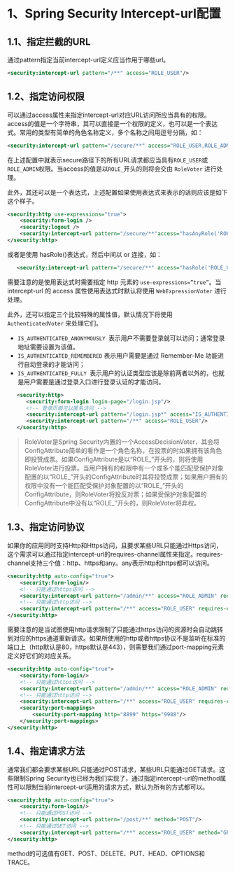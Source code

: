 # 1、Spring Security Intercept-url配置

## 1.1、指定拦截的URL

通过pattern指定当前intercept-url定义应当作用于哪些url。

```xml
<security:intercept-url pattern="/**" access="ROLE_USER"/>
```

## 1.2、指定访问权限

可以通过access属性来指定intercept-url对应URL访问所应当具有的权限。access的值是一个字符串，其可以直接是一个权限的定义，也可以是一个表达式。常用的类型有简单的角色名称定义，多个名称之间用逗号分隔，如：

```xml
<security:intercept-url pattern="/secure/**" access="ROLE_USER,ROLE_ADMIN"/>
```

在上述配置中就表示secure路径下的所有URL请求都应当具有`ROLE_USER`或`ROLE_ADMIN`权限。当access的值是以`ROLE_`开头的则将会交由 `RoleVoter` 进行处理。

此外，其还可以是一个表达式，上述配置如果使用表达式来表示的话则应该是如下这个样子。

```xml
<security:http use-expressions="true">
    <security:form-login />
    <security:logout />
    <security:intercept-url pattern="/secure/**"access="hasAnyRole('ROLE_USER','ROLE_ADMIN')"/>
</security:http>
```

或者是使用 hasRole()表达式，然后中间以 or 连接，如：

```xml
   <security:intercept-url pattern="/secure/**" access="hasRole('ROLE_USER') or hasRole('ROLE_ADMIN')"/>
```

需要注意的是使用表达式时需要指定 http 元素的 `use-expressions=”true”`。当 intercept-url 的 access 属性使用表达式时默认将使用 `WebExpressionVoter` 进行处理。

此外，还可以指定三个比较特殊的属性值，默认情况下将使用 `AuthenticatedVoter` 来处理它们。

- `IS_AUTHENTICATED_ANONYMOUSLY `表示用户不需要登录就可以访问；通常登录地址需要设置为该值。
- `IS_AUTHENTICATED_REMEMBERED` 表示用户需要是通过 Remember-Me 功能进行自动登录的才能访问；
- `IS_AUTHENTICATED_FULLY `表示用户的认证类型应该是除前两者以外的，也就是用户需要是通过登录入口进行登录认证的才能访问。

```xml
   <security:http>
      <security:form-login login-page="/login.jsp"/>
      <!-- 登录页面可以匿名访问 -->
      <security:intercept-url pattern="/login.jsp*" access="IS_AUTHENTICATED_ANONYMOUSLY"/>
      <security:intercept-url pattern="/**" access="ROLE_USER"/>
   </security:http>
```

> RoleVoter是Spring Security内置的一个AccessDecisionVoter，其会将ConfigAttribute简单的看作是一个角色名称，在投票的时如果拥有该角色即投赞成票。如果ConfigAttribute是以“ROLE_”开头的，则将使用RoleVoter进行投票。当用户拥有的权限中有一个或多个能匹配受保护对象配置的以“ROLE_”开头的ConfigAttribute时其将投赞成票；如果用户拥有的权限中没有一个能匹配受保护对象配置的以“ROLE_”开头的ConfigAttribute，则RoleVoter将投反对票；如果受保护对象配置的ConfigAttribute中没有以“ROLE_”开头的，则RoleVoter将弃权。

## 1.3、指定访问协议

 如果你的应用同时支持Http和Https访问，且要求某些URL只能通过Https访问，这个需求可以通过指定intercept-url的requires-channel属性来指定。requires-channel支持三个值：http、https和any。any表示http和https都可以访问。

```xml
<security:http auto-config="true">
    <security:form-login/>
    <!-- 只能通过https访问 -->
    <security:intercept-url pattern="/admin/**" access="ROLE_ADMIN" requires-channel="https"/>
    <!-- 只能通过http访问 -->
    <security:intercept-url pattern="/**" access="ROLE_USER" requires-channel="http"/>
</security:http>
```

​    需要注意的是当试图使用http请求限制了只能通过https访问的资源时会自动跳转到对应的https通道重新请求。如果所使用的http或者https协议不是监听在标准的端口上（http默认是80，https默认是443），则需要我们通过port-mapping元素定义好它们的对应关系。

```xml
<security:http auto-config="true">
    <security:form-login/>
    <!-- 只能通过https访问 -->
    <security:intercept-url pattern="/admin/**" access="ROLE_ADMIN" requires-channel="https"/>
    <!-- 只能通过http访问 -->
    <security:intercept-url pattern="/**" access="ROLE_USER" requires-channel="http"/>
    <security:port-mappings>
        <security:port-mapping http="8899" https="9988"/>
    </security:port-mappings>
</security:http>
```

## 1.4、指定请求方法

通常我们都会要求某些URL只能通过POST请求，某些URL只能通过GET请求。这些限制Spring Security也已经为我们实现了，通过指定intercept-url的method属性可以限制当前intercept-url适用的请求方式，默认为所有的方式都可以。

```xml
<security:http auto-config="true">
    <security:form-login/>
    <!-- 只能通过POST访问 -->
    <security:intercept-url pattern="/post/**" method="POST"/>
    <!-- 只能通过GET访问 -->
    <security:intercept-url pattern="/**" access="ROLE_USER" method="GET"/>
</security:http>
```

method的可选值有GET、POST、DELETE、PUT、HEAD、OPTIONS和TRACE。